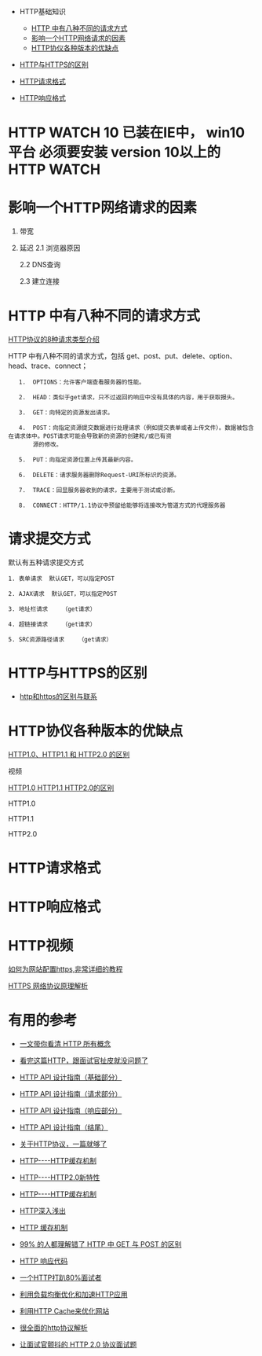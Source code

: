 * HTTP基础知识
  * [HTTP 中有八种不同的请求方式](#HTTP-中有八种不同的请求方式)
  * [影响一个HTTP网络请求的因素](#影响一个HTTP网络请求的因素)
  * [HTTP协仪各种版本的优缺点](#HTTP协仪各种版本的优缺点)

* [HTTP与HTTPS的区别](#HTTP与HTTPS的区别)
* [HTTP请求格式](#HTTP请求格式)
* [HTTP响应格式](#HTTP响应格式)

# HTTP WATCH 10 已装在IE中， win10 平台 必须要安装 version 10以上的HTTP WATCH


# 影响一个HTTP网络请求的因素

  1. 带宽
  
  2. 延迟
     2.1  浏览器原因
     
     2.2  DNS查询
     
     2.3  建立连接
  
# HTTP 中有八种不同的请求方式
   
   [HTTP协议的8种请求类型介绍](https://www.cnblogs.com/chaoyuehedy/p/9963417.html)
   
   HTTP 中有八种不同的请求方式，包括 get、post、put、delete、option、head、trace、connect；
       
       1.  OPTIONS：允许客户端查看服务器的性能。

       2.  HEAD：类似于get请求，只不过返回的响应中没有具体的内容，用于获取报头。

       3.  GET：向特定的资源发出请求。

       4.  POST：向指定资源提交数据进行处理请求（例如提交表单或者上传文件）。数据被包含在请求体中。POST请求可能会导致新的资源的创建和/或已有资
           源的修改。

       5.  PUT：向指定资源位置上传其最新内容。

       6.  DELETE：请求服务器删除Request-URI所标识的资源。

       7.  TRACE：回显服务器收到的请求，主要用于测试或诊断。

       8.  CONNECT：HTTP/1.1协议中预留给能够将连接改为管道方式的代理服务器
       
# 请求提交方式
  
  默认有五种请求提交方式
  
    1. 表单请求  默认GET，可以指定POST
    
    2. AJAX请求  默认GET，可以指定POST
    
    3. 地址栏请求    （get请求）
    
    4. 超链接请求    （get请求）
    
    5. SRC资源路径请求    （get请求）

# HTTP与HTTPS的区别
  
  *  [http和https的区别与联系](https://www.imooc.com/article/27043)

# HTTP协仪各种版本的优缺点
 
  [HTTP1.0、HTTP1.1 和 HTTP2.0 的区别](https://www.cnblogs.com/heluan/p/8620312.html)
  
  视频
  
  [HTTP1.0  HTTP1.1  HTTP2.0的区别](https://www.bilibili.com/video/av59522356?from=search&seid=9627788764234609536)
  
  
  
   HTTP1.0
   
   HTTP1.1
   
   HTTP2.0

# HTTP请求格式

# HTTP响应格式
       

# HTTP视频

  [如何为网站配置https,非常详细的教程](https://www.bilibili.com/video/av35381918?from=search&seid=5658735684576843185)
  
  [HTTPS 网络协议原理解析](https://www.bilibili.com/video/av56542057/?spm_id_from=333.788.videocard.9)

# 有用的参考
* [一文带你看清 HTTP 所有概念](https://blog.csdn.net/qq_36894974/article/details/104044932)
* [看完这篇HTTP，跟面试官扯皮就没问题了](https://blog.csdn.net/qq_36894974/article/details/103930478?depth_1-utm_source=distribute.pc_relevant.none-task&utm_source=distribute.pc_relevant.none-task)
*  [HTTP API 设计指南（基础部分）](https://segmentfault.com/a/1190000002511720)
*  [HTTP API 设计指南（请求部分）](https://segmentfault.com/a/1190000002512493)
*  [HTTP API 设计指南（响应部分）](https://segmentfault.com/a/1190000002515342)
*  [HTTP API 设计指南（结尾）](https://segmentfault.com/a/1190000002518410)
*  [关于HTTP协议，一篇就够了](https://www.cnblogs.com/ranyonsue/p/5984001.html)
*  [HTTP----HTTP缓存机制](https://juejin.im/post/5a1d4e546fb9a0450f21af23)
*  [HTTP----HTTP2.0新特性](https://juejin.im/post/5a4dfb2ef265da43305ee2d0)
*  [HTTP----HTTP缓存机制](https://juejin.im/post/5a1d4e546fb9a0450f21af23)
*  [HTTP深入浅出](https://zhuanlan.zhihu.com/p/61469721?utm_source=wechat_session&utm_medium=social&utm_oi=991812777480134656)
*  [HTTP 缓存机制](https://zhuanlan.zhihu.com/p/58685072?utm_source=wechat_session&utm_medium=social&utm_oi=991812777480134656)
*  [99% 的人都理解错了 HTTP 中 GET 与 POST 的区别](https://zhuanlan.zhihu.com/p/54654014?utm_source=wechat_session&utm_medium=social&utm_oi=991812777480134656)

*  [HTTP 响应代码](https://developer.mozilla.org/zh-CN/docs/Web/HTTP/Status)
*  [一个HTTP打趴80%面试者](https://zhuanlan.zhihu.com/p/60450391?utm_source=wechat_session&utm_medium=social&utm_oi=991812777480134656)
* [利用负载均衡优化和加速HTTP应用](https://blog.51cto.com/virtualadc/580832)
* [利用HTTP Cache来优化网站](https://www.cnblogs.com/cocowool/archive/2011/08/22/2149929.html)
* [很全面的http协议解析](https://blog.csdn.net/MrQkeil/article/details/79577195)
* [让面试官颤抖的 HTTP 2.0 协议面试题](https://blog.csdn.net/zl1zl2zl3/article/details/81901735)
